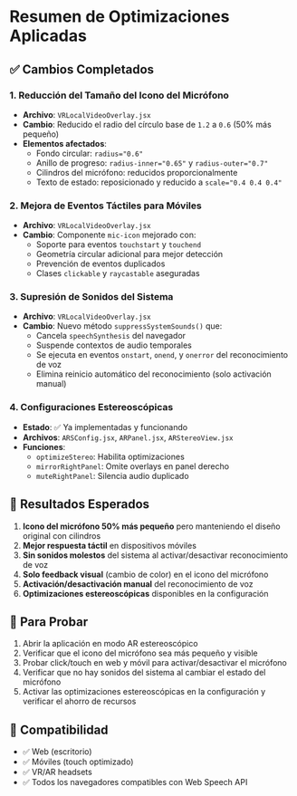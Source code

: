 # Resumen de Optimizaciones Aplicadas

## ✅ Cambios Completados

### 1. **Reducción del Tamaño del Icono del Micrófono**
- **Archivo**: `VRLocalVideoOverlay.jsx`
- **Cambio**: Reducido el radio del círculo base de `1.2` a `0.6` (50% más pequeño)
- **Elementos afectados**:
  - Fondo circular: `radius="0.6"`
  - Anillo de progreso: `radius-inner="0.65"` y `radius-outer="0.7"`
  - Cilindros del micrófono: reducidos proporcionalmente
  - Texto de estado: reposicionado y reducido a `scale="0.4 0.4 0.4"`

### 2. **Mejora de Eventos Táctiles para Móviles**
- **Archivo**: `VRLocalVideoOverlay.jsx`
- **Cambio**: Componente `mic-icon` mejorado con:
  - Soporte para eventos `touchstart` y `touchend`
  - Geometría circular adicional para mejor detección
  - Prevención de eventos duplicados
  - Clases `clickable` y `raycastable` aseguradas

### 3. **Supresión de Sonidos del Sistema**
- **Archivo**: `VRLocalVideoOverlay.jsx`
- **Cambio**: Nuevo método `suppressSystemSounds()` que:
  - Cancela `speechSynthesis` del navegador
  - Suspende contextos de audio temporales
  - Se ejecuta en eventos `onstart`, `onend`, y `onerror` del reconocimiento de voz
  - Elimina reinicio automático del reconocimiento (solo activación manual)

### 4. **Configuraciones Estereoscópicas**
- **Estado**: ✅ Ya implementadas y funcionando
- **Archivos**: `ARSConfig.jsx`, `ARPanel.jsx`, `ARStereoView.jsx`
- **Funciones**:
  - `optimizeStereo`: Habilita optimizaciones
  - `mirrorRightPanel`: Omite overlays en panel derecho
  - `muteRightPanel`: Silencia audio duplicado

## 🎯 Resultados Esperados

1. **Icono del micrófono 50% más pequeño** pero manteniendo el diseño original con cilindros
2. **Mejor respuesta táctil** en dispositivos móviles
3. **Sin sonidos molestos** del sistema al activar/desactivar reconocimiento de voz
4. **Solo feedback visual** (cambio de color) en el icono del micrófono
5. **Activación/desactivación manual** del reconocimiento de voz
6. **Optimizaciones estereoscópicas** disponibles en la configuración

## 🔧 Para Probar

1. Abrir la aplicación en modo AR estereoscópico
2. Verificar que el icono del micrófono sea más pequeño y visible
3. Probar click/touch en web y móvil para activar/desactivar el micrófono
4. Verificar que no hay sonidos del sistema al cambiar el estado del micrófono
5. Activar las optimizaciones estereoscópicas en la configuración y verificar el ahorro de recursos

## 📱 Compatibilidad

- ✅ Web (escritorio)
- ✅ Móviles (touch optimizado)
- ✅ VR/AR headsets
- ✅ Todos los navegadores compatibles con Web Speech API
